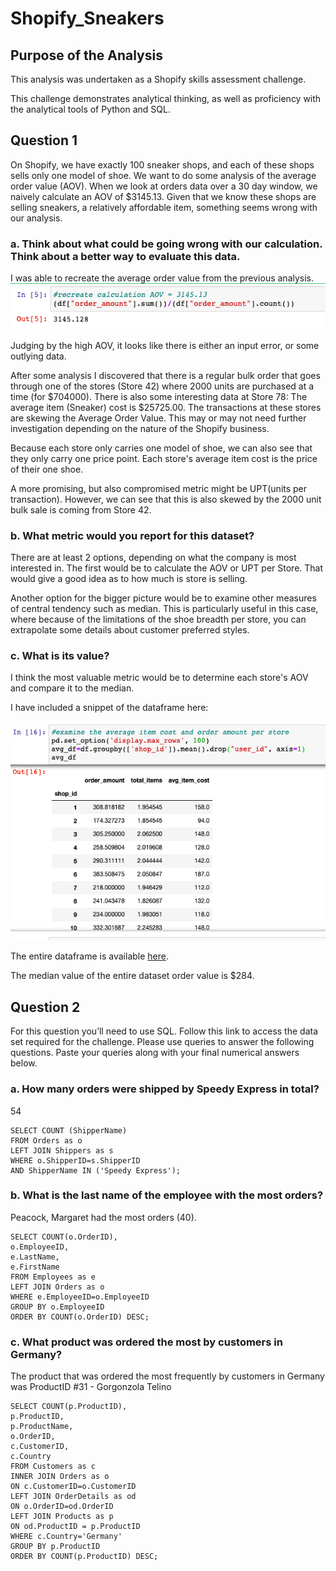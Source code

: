# Shopify_Sneakers

## Purpose of the Analysis
This analysis was undertaken as a Shopify skills assessment challenge.

This challenge demonstrates analytical thinking, as well as proficiency with the analytical tools of Python and SQL.

## Question 1

On Shopify, we have exactly 100 sneaker shops, and each of these shops sells only one model of shoe. We want to do some analysis of the average order value (AOV). When we look at orders data over a 30 day window, we naively calculate an AOV of $3145.13. Given that we know these shops are selling sneakers, a relatively affordable item, something seems wrong with our analysis. 

### a.	Think about what could be going wrong with our calculation. Think about a better way to evaluate this data. 


I was able to recreate the average order value from the previous analysis.
<img src="images/original_aov.png"></img>

Judging by the high AOV, it looks like there is either an input error, or some outlying data. 

After some analysis I discovered that there is a regular bulk order that goes through one of the stores (Store 42) where 2000 units are purchased at a time (for $704000). There is also some interesting data at Store 78: The average item (Sneaker) cost is $25725.00. The transactions at these stores are skewing the Average Order Value. This may or may not need further investigation depending on the nature of the Shopify business. 

Because each store only carries one model of shoe, we can also see that they only carry one price point. Each store's average item cost is the price of their one shoe.

A more promising, but also compromised metric might be UPT(units per transaction). However, we can see that this is also skewed by the 2000 unit bulk sale is coming from Store 42.

### b.	What metric would you report for this dataset?


There are at least 2 options, depending on what the company is most interested in. 
The first would be to calculate the AOV or UPT per Store. That would give a good idea as to how much is store is selling. 

Another option for the bigger picture would be to examine other measures of central tendency such as median. This is particularly useful in this case, where because of the limitations of the shoe breadth per store, you can extrapolate some details about customer preferred styles. 

### c.	What is its value?

I think the most valuable metric would be to determine each store's AOV and compare it to the median. 

I have included a snippet of the dataframe here:

<img src="images/averages_df.png"></img>

The entire dataframe is available 
<a href="AOV_Shop_data.csv">here</a>.

The median value of the entire dataset order value is $284.

## Question 2

For this question you’ll need to use SQL. Follow this link to access the data set required for the challenge. Please use queries to answer the following questions. Paste your queries along with your final numerical answers below.

### a.	How many orders were shipped by Speedy Express in total?

54

    SELECT COUNT (ShipperName)
    FROM Orders as o
    LEFT JOIN Shippers as s
    WHERE o.ShipperID=s.ShipperID
    AND ShipperName IN ('Speedy Express');




### b.	What is the last name of the employee with the most orders?
Peacock, Margaret had the most orders (40).

    SELECT COUNT(o.OrderID),
    o.EmployeeID, 
    e.LastName, 
    e.FirstName
    FROM Employees as e
    LEFT JOIN Orders as o
    WHERE e.EmployeeID=o.EmployeeID
    GROUP BY o.EmployeeID
    ORDER BY COUNT(o.OrderID) DESC;


### c.	What product was ordered the most by customers in Germany?
The product that was ordered the most frequently by customers in Germany was ProductID #31 - Gorgonzola Telino


    SELECT COUNT(p.ProductID),
    p.ProductID,
    p.ProductName,
    o.OrderID, 
    c.CustomerID,
    c.Country
    FROM Customers as c
    INNER JOIN Orders as o
    ON c.CustomerID=o.CustomerID
    LEFT JOIN OrderDetails as od
    ON o.OrderID=od.OrderID
    LEFT JOIN Products as p
    ON od.ProductID = p.ProductID
    WHERE c.Country='Germany'
    GROUP BY p.ProductID
    ORDER BY COUNT(p.ProductID) DESC;